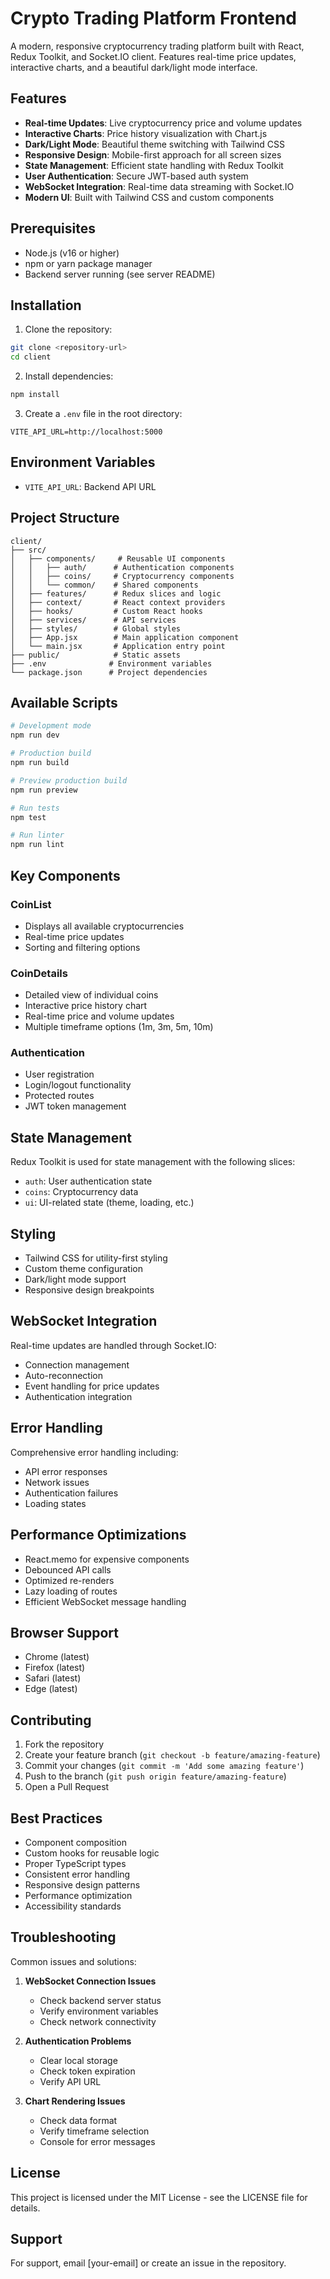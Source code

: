 # Crypto Trading Platform Frontend

A modern, responsive cryptocurrency trading platform built with React, Redux Toolkit, and Socket.IO client. Features real-time price updates, interactive charts, and a beautiful dark/light mode interface.

## Features

- **Real-time Updates**: Live cryptocurrency price and volume updates
- **Interactive Charts**: Price history visualization with Chart.js
- **Dark/Light Mode**: Beautiful theme switching with Tailwind CSS
- **Responsive Design**: Mobile-first approach for all screen sizes
- **State Management**: Efficient state handling with Redux Toolkit
- **User Authentication**: Secure JWT-based auth system
- **WebSocket Integration**: Real-time data streaming with Socket.IO
- **Modern UI**: Built with Tailwind CSS and custom components

## Prerequisites

- Node.js (v16 or higher)
- npm or yarn package manager
- Backend server running (see server README)

## Installation

1. Clone the repository:
```bash
git clone <repository-url>
cd client
```

2. Install dependencies:
```bash
npm install
```

3. Create a `.env` file in the root directory:
```env
VITE_API_URL=http://localhost:5000
```

## Environment Variables

- `VITE_API_URL`: Backend API URL

## Project Structure

```
client/
├── src/
│   ├── components/     # Reusable UI components
│   │   ├── auth/      # Authentication components
│   │   ├── coins/     # Cryptocurrency components
│   │   └── common/    # Shared components
│   ├── features/      # Redux slices and logic
│   ├── context/       # React context providers
│   ├── hooks/         # Custom React hooks
│   ├── services/      # API services
│   ├── styles/        # Global styles
│   ├── App.jsx        # Main application component
│   └── main.jsx       # Application entry point
├── public/            # Static assets
├── .env              # Environment variables
└── package.json      # Project dependencies
```

## Available Scripts

```bash
# Development mode
npm run dev

# Production build
npm run build

# Preview production build
npm run preview

# Run tests
npm test

# Run linter
npm run lint
```

## Key Components

### CoinList
- Displays all available cryptocurrencies
- Real-time price updates
- Sorting and filtering options

### CoinDetails
- Detailed view of individual coins
- Interactive price history chart
- Real-time price and volume updates
- Multiple timeframe options (1m, 3m, 5m, 10m)

### Authentication
- User registration
- Login/logout functionality
- Protected routes
- JWT token management

## State Management

Redux Toolkit is used for state management with the following slices:
- `auth`: User authentication state
- `coins`: Cryptocurrency data
- `ui`: UI-related state (theme, loading, etc.)

## Styling

- Tailwind CSS for utility-first styling
- Custom theme configuration
- Dark/light mode support
- Responsive design breakpoints

## WebSocket Integration

Real-time updates are handled through Socket.IO:
- Connection management
- Auto-reconnection
- Event handling for price updates
- Authentication integration

## Error Handling

Comprehensive error handling including:
- API error responses
- Network issues
- Authentication failures
- Loading states

## Performance Optimizations

- React.memo for expensive components
- Debounced API calls
- Optimized re-renders
- Lazy loading of routes
- Efficient WebSocket message handling

## Browser Support

- Chrome (latest)
- Firefox (latest)
- Safari (latest)
- Edge (latest)

## Contributing

1. Fork the repository
2. Create your feature branch (`git checkout -b feature/amazing-feature`)
3. Commit your changes (`git commit -m 'Add some amazing feature'`)
4. Push to the branch (`git push origin feature/amazing-feature`)
5. Open a Pull Request

## Best Practices

- Component composition
- Custom hooks for reusable logic
- Proper TypeScript types
- Consistent error handling
- Responsive design patterns
- Performance optimization
- Accessibility standards

## Troubleshooting

Common issues and solutions:
1. **WebSocket Connection Issues**
   - Check backend server status
   - Verify environment variables
   - Check network connectivity

2. **Authentication Problems**
   - Clear local storage
   - Check token expiration
   - Verify API URL

3. **Chart Rendering Issues**
   - Check data format
   - Verify timeframe selection
   - Console for error messages

## License

This project is licensed under the MIT License - see the LICENSE file for details.

## Support

For support, email [your-email] or create an issue in the repository.
